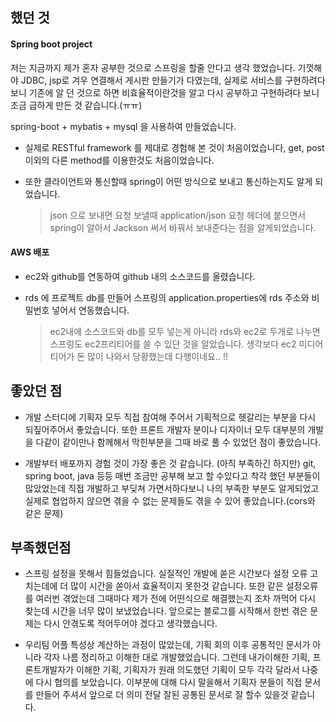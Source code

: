 ## 했던 것

#### Spring boot project

저는 지금까지 제가 혼자 공부한 것으로 스프링을 할줄 안다고 생각 했었습니다. 기껏해야 JDBC, jsp로 겨우 연결해서 게시판 만들기가 다였는데, 실제로 서비스를 구현하려다보니 기존에 알 던 것으로 하면 비효율적이란것을 알고 다시 공부하고 구현하려다 보니 조금 급하게 만든 것 같습니다.(ㅠㅠ)

spring-boot + mybatis + mysql 을 사용하여 만들었습니다. 



* 실제로 RESTful framework 를 제대로 경험해 본 것이 처음이었습니다, get, post 이외의 다른 method를 이용한것도 처음이었습니다.

* 또한 클라이언트와 통신할때 spring이 어떤 방식으로 보내고 통신하는지도 알게 되었습니다. 

  > json 으로 보내면 요청 보낼때 application/json 요청 헤더에 붙으면서 spring이 알아서 Jackson 써서 바꿔서 보내준다는 점을 알게되었습니다. 



#### AWS 배포

* ec2와 github를 연동하여 github 내의 소스코드를 올렸습니다.

* rds 에 프로젝트 db를 만들어 스프링의 application.properties에 rds 주소와 비밀번호 넣어서 연동했습니다.

  > ec2내에 소스코드와 db를 모두 넣는게 아니라 rds와 ec2로 두개로 나누면 스프링도 ec2프리티어를 쓸 수 있단 것을 알았습니다. 생각보다 ec2 미디어 티어가 돈 많이 나와서 당황했는데 다행이네요.. !!





## 좋았던 점

* 개발 스터디에 기획자 모두 직접 참여해 주어서 기획적으로 헷갈리는 부분을 다시 되짚어주어서 좋았습니다. 또한 프론트 개발자 분이나 디자이너 모두 대부분의 개발을 다같이 같이만나 함께해서 막힌부분을 그때 바로 풀 수 있었던 점이 좋았습니다.

* 개발부터 배포까지 경험 것이 가장 좋은 것 같습니다. (아직 부족하긴 하지만) git, spring boot, java 등등 매번 조금만 공부해 보고 할 수있다고 착각 했던 부분들이 많았었는데 직접 개발하고 부딪쳐 가면서하다보니 나의 부족한 부분도 알게되었고 실제로 협업하지 않으면 겪을 수 없는 문제들도 겪을 수 있어 좋았습니다.(cors와 같은 문제)  

  



## 부족했던점

* 스프링 설정을 못해서 힘들었습니다. 실질적인 개발에 쏟은 시간보다 설정 오류 고치는데에 더 많이 시간을 쏟아서 효율적이지 못한것 같습니다. 또한 같은 설정오류를 여러번 겪었는데 그때마다 제가 전에 어떤식으로 해결했는지 조차 까먹어 다시 찾는데 시간을 너무 많이 보냈었습니다. 앞으로는 블로그를 시작해서 한번 겪은 문제는 다시 안겪도록 적어두어야 겠다고 생각했습니다. 

* 우리팀 어플 특성상 계산하는 과정이 많았는데, 기획 회의 이후 공통적인 문서가 아니라 각자 나름 정리하고 이해한 대로 개발했었습니다. 그런데 내가이해한 기획, 프론트개발자가 이해한 기획, 기획자가 원래 의도했던 기획이 모두 각각 달라서 나중에 다시 협의를 보았습니다. 이부분에 대해 다시 말을해서 기획자 분들이 직접 문서를 만들어 주셔서 앞으로 더 의미 전달 잘된 공통된 문서로 잘 할수 있을것 같습니다.  

